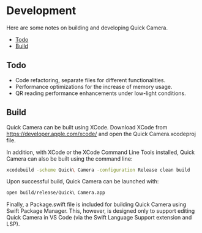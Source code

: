# Development

Here are some notes on building and developing Quick Camera.

<!-- toc -->

- [Todo](#todo)
- [Build](#build)

<!-- tocstop -->

## Todo

- Code refactoring, separate files for different functionalities.
- Performance optimizations for the increase of memory usage.
- QR reading performance enhancements under low-light conditions.

## Build

Quick Camera can be built using XCode. Download XCode from https://developer.apple.com/xcode/ and open the Quick Camera.xcodeproj file.

In addition, with XCode or the XCode Command Line Tools installed, Quick Camera can also be built using the command line:

```bash
xcodebuild -scheme Quick\ Camera -configuration Release clean build
```

Upon successful build, Quick Camera can be launched with:

```bash
open build/release/Quick\ Camera.app
```

Finally, a Package.swift file is included for building Quick Camera using Swift Package Manager. This, however, is designed only to support editing Quick Camera in VS Code (via the Swift Language Support extension and LSP).
